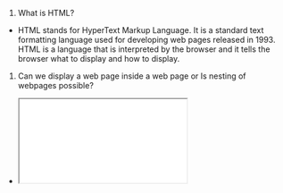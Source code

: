 1. What is HTML?
- HTML stands for HyperText Markup Language. It is a standard text formatting language used for developing web pages released in 1993. HTML is a language that is interpreted by the browser and it tells the browser what to display and how to display.

1. Can we display a web page inside a web page or Is nesting of webpages possible?
- <iframe src=”url of the web page to embed” />

2. What are tags and attributes in HTML?
- Attributes are used along with the HTML tags to define the characteristics of the element. For example, <p align=” center”>Interview questions</p>, 

3. What are void elements in HTML?
- HTML elements which do not have closing tags or do not need to be closed are Void elements. For Example <br />, <img />, <hr />, etc.

5. What are HTML Entities?
- In HTML some characters are reserved like ‘<’, ‘>’, ‘/’, etc. To use these characters in our webpage we need to use the character entities called HTML Entities.

6. What are different types of lists in HTML?
- unorder list , order list 

8. What is the difference between the ‘id’ attribute and the ‘class’ attribute of HTML elements?
- id can at time 1 used class samem value mutiple time

10. Describe HTML layout    .
  <header>: Stores the starting information about the web page.
  <footer>: Represents the last section of the page.
  <nav>: The navigation menu of the HTML page.
  <article>: It is a set of information.
  <section>: It is used inside the article block to define the basic structure of a page.
  <aside>: Sidebar content of the page.

11. How to optimize website assets loading?
  CDN hosting - A CDN or content delivery network is geographically distributed servers to help reduce latency.
  File compression - This is a method that helps to reduce the size of an asset to reduce the data transfer
  File concatenation - This reduces the number of HTTP calls
  Minify scripts - This reduces the overall file size of js and CSS files
  Parallel downloads - Hosting assets in multiple subdomains can help to bypass the download limit of 6 assets per domain of all modern browsers. This can be configured but most general users never modify these settings.
  Lazy Loading - Instead of loading all the assets at once, the non-critical assets can be loaded on a need basis.

13. What are the different kinds of Doctypes available?
 - Strict Doctype Purpose: Used when you want to write clean, standards-compliant HTML, without any deprecated tags or attributes.
 - Transitional Doctype Purpose: Allows the use of both modern and deprecated HTML elements and attributes. It’s a "transition" from older HTML practices to modern standards.
 - Frameset Doctype Purpose: Used when a webpage uses <frameset> instead of <body>. Frames allow multiple HTML documents to be displayed in the same browser window.

20. Is it possible to change an inline element into a block level element?
Yes, it is possible using the “display” property with its value as “block”, to change the inline element into a block-level element.

22. In how many ways you can display HTML elements?
  inline: Using this we can display any block-level element as an inline element. The height and width attribute values of the element will not affect.
  block: using this, we can display any inline element as a block-level element. 
  inline-block: This property is similar to inline, except by using the display as inline-block, we can actually format the element using height and width values.
  flex: It displays the container and element as a flexible structure. It follows flexbox property.
  inline-flex: It displays the flex container as an inline element while its content follows the flexbox properties.
  grid: It displays the HTML elements as a grid container.
  none: Using this property we can hide the HTML element.

4. What is semantic HTML? Can you give examples?
Semantic HTML uses meaningful tags to improve accessibility and SEO.
Examples:
•	<header> (top section)
•	<article> (self-contained content)
•	<nav> (navigation links)
•	<section> (page section)
What is the difference between <strong> and <b>


Common Block-Level Elements

1. Structural Elements
<div> - Generic block container
<header> - Introductory content
<footer> - Footer content
<section> - Thematic grouping
<article> - Self-contained composition
<aside> - Tangentially related content
<nav> - Navigation links
<main> - Dominant content

2. Text Containers
<p> - Paragraph
<h1> to <h6> - Headings
<blockquote> - Long quotation
<pre> - Preformatted text

3. Lists
<ul>, <ol>, <li> - Unordered/ordered lists and list items
<dl>, <dt>, <dd> - Description lists

4. Form Elements
Form Elements

5. <table> - Tabular data
<hr> - Thematic break
<address> - Contact information

Key Characteristics of Block Elements
Layout Behavior:
Always start on a new line
Take up the full width available (unless styled otherwise)
Stack vertically by default

Can Contain:
Other block elements
Inline elements
Text conten


Dom event 
| Event       | Description                            |
| ----------- | -------------------------------------- |
| `click`     | When an element is clicked             |
| `input`     | When a user types in an input field    |
| `change`    | When a form element value changes      |
| `mouseover` | When the mouse enters an element       |
| `mouseout`  | When the mouse leaves an element       |
| `keydown`   | When a key is pressed down             |
| `submit`    | When a form is submitted               |
| `load`      | When the page or image is fully loaded |

Table click row 1 even listen 

<script>
  const firstRow = document.querySelector("#myTable tr");

  firstRow.addEventListener("click", () => {
    alert("First row clicked!");
  });
</script>

Why the Last Script File is Important in HTML
Key Reasons

Execution Order:
Scripts execute in the order they appear in the HTML
The last script runs after all previous ones have loaded/executed

Dependencies:
If scripts depend on libraries or variables defined in earlier scripts
The dependent script must come after its dependencies

DOM Readiness:
Scripts at the end of <body> can access fully loaded DOM
Avoids need for DOMContentLoaded or window.onload events

🔹 1. Time Management Techniques
Break into small tasks – Easier to estimate accurately.
Three-Point Estimation – Use best, worst, and likely case for balance.
Historical Data – Refer to past work for realistic timing.
Add buffer (20–30%) – For unknowns or bugs.

adaptive design vs responsive design
✅ Responsive Design
Definition: A single flexible layout that automatically adjusts to any screen size using fluid grids, percentages, and media queries.
Example: A website layout rearranges itself smoothly when resizing the browser window.
Pros: One codebase fits all devices, easier maintenance.
Tools: CSS Flexbox, Grid, Media Queries

✅ Adaptive Design
Definition: Multiple fixed layouts designed for specific screen sizes (e.g., 320px, 768px, 1024px).
Example: A different layout loads for mobile, tablet, and desktop.
Pros: Optimized experience for each device.
Cons: More complex, higher maintenance.

Core Concepts of REST API
Stateless: Each request is independent and contains all necessary information.

Uses HTTP methods:

GET – Retrieve data
POST – Create data
PUT – Update data
DELETE – Remove data

Resource-based: Everything is a resource identified by a URL.

Uses JSON (commonly) for sending/receiving data.

🔐 What is HTTPS?
HTTPS (HyperText Transfer Protocol Secure) is the secure version of HTTP.
Uses SSL/TLS encryption to protect data between browser and server.

Ensures:

✅ Data encryption (privacy)
✅ Data integrity (no tampering)
✅ Authentication (verifies server identity)

🌐 HTTP/1.1 vs HTTP/2 (both support HTTPS)
| Feature          | **HTTP/1.1**                   | **HTTP/2**                              |
| ---------------- | ------------------------------ | --------------------------------------- |
| Request Handling | One request per connection     | Multiplexing: multiple requests at once |
| Speed            | Slower (head-of-line blocking) | Faster (parallel streams)               |
| Headers          | Text-based, large headers      | Binary, compressed headers              |
| Server Push      | ❌ Not supported               | ✅ Can push assets before requested    |
| Connection Reuse | Limited                        | Efficient, fewer TCP connections        |



| Feature        | PostgreSQL (SQL)        | Node.js with SQL         | MongoDB (NoSQL)                 |
| -------------- | ----------------------- | ------------------------ | ------------------------------- |
| Data Type      | Relational (Structured) | Backend with SQL support | Document (Flexible JSON)        |
| Schema         | Strict schema           | Uses libraries/ORMs      | Schema-less                     |
| Query Language | SQL                     | SQL via JS libraries     | JavaScript-style queries        |
| Best For       | Structured data, joins  | Full backend integration | Fast-changing/unstructured data |
| Scaling        | Vertical (mostly)       | Depends on DB            | Horizontal (built-in)           |


what cutom hook
why used that
konsi jaga used nahi kar sakta he cutom hook
Virtual DOM? 

whay is why used 
Virtual DOM updated real dome all commpareded real copy DOM
How it works:

SOLID Principles (Designed Method)
SOLID is a set of 5 design principles for writing clean, maintainable code.

S – Single Responsibility Principle
O – Open/Closed Principle
L – Liskov Substitution Principle
I – Interface Segregation Principle
D – Dependency Inversion Principle

Mirco frontend explain 
Micro frontend is a design approach where a frontend app is split into smaller, independent pieces, each developed and deployed separately like microservices.

✅ How it works:
Each team works on a feature or module independently

Modules are integrated at runtime using iframes, Webpack Module Federation, or iframe-less approaches

Good for large apps, independent deployments, and team scaling

how to work
what is yarn 
Why yarn.lock or package-lock.json file is required?
These files:

Lock exact versions of dependencies
Ensure same version is installed in every environment (local, staging, prod)
Avoid unexpected bugs due to auto-updated dependencies

✅ Benefits:
Predictable builds
Safer deployment
Easier debugging

fronted side CSRF 
why what how 

Unit testing
what why how
